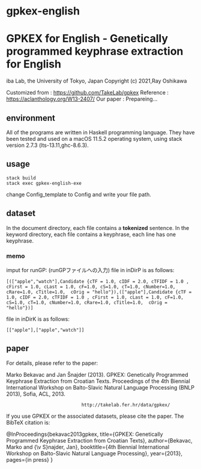 # gpkex-english
# GPKEX for English - Genetically programmed keyphrase extraction for English

iba Lab, the University of Tokyo, Japan
                          Copyright (c) 2021,Ray Oshikawa

Customized from : https://github.com/TakeLab/gpkex
    Reference : https://aclanthology.org/W13-2407/
Our paper : Prepareing...

## environment
All of the programs are written in Haskell programming language. They have been tested and used on a macOS 11.5.2 operating system, using stack version 2.7.3 (lts-13.11,ghc-8.6.3).

## usage
```
stack build
stack exec gpkex-english-exe
```
change Config_template to Config and write your file path.

## dataset
In the document directory, each file contains a **tokenized** sentence.
In the keyword directory, each file contains a keyphrase, each line has one keyphrase.

### memo
imput for runGP: (runGPファイルへの入力)
  file in inDirP is as follows:
  ```
  [(["apple","watch"],Candidate {cTF = 1.0, cIDF = 2.0, cTFIDF = 1.0 , cFirst = 1.0, cLast = 1.0, cF=1.0, cS=1.0, cT=1.0, cNumber=1.0, cRare=1.0, cTitle=1.0,  cOrig = "hello"}),(["apple"],Candidate {cTF = 1.0, cIDF = 2.0, cTFIDF = 1.0 , cFirst = 1.0, cLast = 1.0, cF=1.0, cS=1.0, cT=1.0, cNumber=1.0, cRare=1.0, cTitle=1.0,  cOrig = "hello"})]
  ```
  file in inDirK is as follows:
  ```
  [["apple"],["apple","watch"]]
  ```


## paper
For details, please refer to the paper:

Marko Bekavac and Jan Šnajder (2013). GPKEX: Genetically Programmed Keyphrase Extraction from
Croatian Texts. Proceedings of the 4th Biennial International Workshop on Balto-Slavic Natural
Language Processing (BNLP 2013), Sofia, ACL, 2013.

                                http://takelab.fer.hr/data/gpkex/

If you use GPKEX or the associated datasets, please cite the paper. The BibTeX citation is:

@InProceedings{bekavac2013gpkex,
  title={GPKEX: Genetically Programmed Keyphrase Extraction from Croatian Texts},
  author={Bekavac, Marko and {\v S}najder, Jan},
  booktitle={4th Biennial International Workshop on Balto-Slavic Natural Language Processing},
  year={2013},
  pages={in press}
 }

